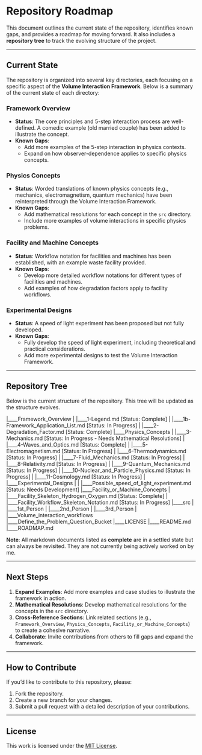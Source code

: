 # Repository Roadmap

This document outlines the current state of the repository, identifies known gaps, and provides a roadmap for moving forward. It also includes a **repository tree** to track the evolving structure of the project.

---

## Current State

The repository is organized into several key directories, each focusing on a specific aspect of the **Volume Interaction Framework**. Below is a summary of the current state of each directory:

### Framework Overview
- **Status**: The core principles and 5-step interaction process are well-defined. A comedic example (old married couple) has been added to illustrate the concept.
- **Known Gaps**:
  - Add more examples of the 5-step interaction in physics contexts.
  - Expand on how observer-dependence applies to specific physics concepts.

### Physics Concepts
- **Status**: Worded translations of known physics concepts (e.g., mechanics, electromagnetism, quantum mechanics) have been reinterpreted through the Volume Interaction Framework.
- **Known Gaps**:
  - Add mathematical resolutions for each concept in the `src` directory.
  - Include more examples of volume interactions in specific physics problems.

### Facility and Machine Concepts
- **Status**: Workflow notation for facilities and machines has been established, with an example waste facility provided.
- **Known Gaps**:
  - Develop more detailed workflow notations for different types of facilities and machines.
  - Add examples of how degradation factors apply to facility workflows.

### Experimental Designs
- **Status**: A speed of light experiment has been proposed but not fully developed.
- **Known Gaps**:
  - Fully develop the speed of light experiment, including theoretical and practical considerations.
  - Add more experimental designs to test the Volume Interaction Framework.

---

## Repository Tree

Below is the current structure of the repository. This tree will be updated as the structure evolves.

|____Framework_Overview
| |____1-Legend.md [Status: Complete]
| |____1b-Framework_Application_List.md [Status: In Progress]
| |____2-Degradation_Factor.md [Status: Complete]
|____Physics_Concepts
| |____3-Mechanics.md [Status: In Progress - Needs Mathematical Resolutions]
| |____4-Waves_and_Optics.md [Status: Complete]
| |____5-Electromagnetism.md [Status: In Progress]
| |____6-Thermodynamics.md [Status: In Progress]
| |____7-Fluid_Mechanics.md [Status: In Progress]
| |____8-Relativity.md [Status: In Progress]
| |____9-Quantum_Mechanics.md [Status: In Progress]
| |____10-Nuclear_and_Particle_Physics.md [Status: In Progress]
| |____11-Cosmology.md [Status: In Progress]
| |____Experimental_Designs
| | |____Possible_speed_of_light_experiment.md [Status: Needs Development]
|____Facility_or_Machine_Concepts
| |____Facility_Skeleton_Hydrogen_Oxygen.md [Status: Complete]
| |____Facility_Workflow_Skeleton_Notation.md [Status: In Progress]
|____src
| |____1st_Person
| |____2nd_Person
| |____3rd_Person
| |____Volume_interaction_workflows
|____Define_the_Problem_Question_Bucket
|____LICENSE
|____README.md
|____ROADMAP.md


**Note**: All markdown documents listed as **complete** are in a settled state but can always be revisited. They are not currently being actively worked on by me.

---

## Next Steps

1. **Expand Examples**: Add more examples and case studies to illustrate the framework in action.
2. **Mathematical Resolutions**: Develop mathematical resolutions for the concepts in the `src` directory.
3. **Cross-Reference Sections**: Link related sections (e.g., `Framework_Overview`, `Physics_Concepts`, `Facility_or_Machine_Concepts`) to create a cohesive narrative.
4. **Collaborate**: Invite contributions from others to fill gaps and expand the framework.

---

## How to Contribute

If you’d like to contribute to this repository, please:
1. Fork the repository.
2. Create a new branch for your changes.
3. Submit a pull request with a detailed description of your contributions.

---

## License

This work is licensed under the [MIT License](../LICENSE).
